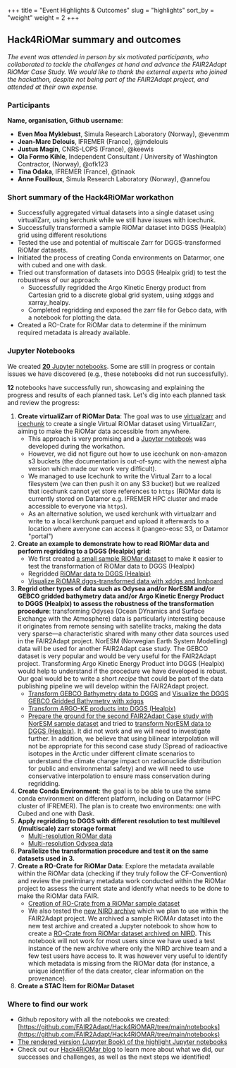 +++
title = "Event Highlights & Outcomes"
slug = "highlights"
sort_by = "weight"
weight = 2
+++

## Hack4RiOMar summary and outcomes

*The event was attended in person by six motivated participants, who collaborated to tackle the challenges at hand and advance the FAIR2Adapt RiOMar Case Study. We would like to thank the external experts who joined the hackathon, despite not being part of the FAIR2Adapt project, and attended at their own expense.*

### Participants

**Name, organisation, Github username**:
- **Even Moa Myklebust**, Simula Research Laboratory (Norway), @evenmm 
- **Jean-Marc Delouis**, IFREMER (France), @jmdelouis
- **Justus Magin**, CNRS-LOPS (France), @keewis
- **Ola Formo Kihle**, Independent Consultant / University of Washington Contractor, (Norway), @ofk123
- **Tina Odaka**, IFREMER (France), @tinaok
- **Anne Fouilloux**, Simula Research Laboratory (Norway), @annefou

### Short summary of the Hack4RiOMar workathon

- Successfully aggregated virtual datasets into a single dataset using virtualiZarr, using kerchunk while we still have issues with icechunk.
- Successfully transformed a sample RiOMar dataset into DGSS (Healpix) grid using different resolutions
- Tested the use and potential of multiscale Zarr for DGGS-transformed RiOMar datasets.
- Initiated the process of creating Conda environments on Datarmor, one with cubed and one with dask.
- Tried out transformation of datasets into DGGS (Healpix grid) to test the robustness of our approach:
     - Successfully regridded the Argo Kinetic Energy product from Cartesian grid to a discrete global grid system, using xdggs and xarray_healpy.
     - Completed regridding and exposed the zarr file for Gebco data, with a notebook for plotting the data.
- Created a RO-Crate for RiOMar data to determine if the minimum required metadata is already available.


### Jupyter Notebooks

We created [**20** Jupyter notebooks](https://github.com/FAIR2Adapt/Hack4RiOMAR/tree/main/notebooks). Some are still in progress or contain issues we have discovered (e.g., these notebooks did not run successfully). 

**12** notebooks have successfully run, showcasing and explaining the progress and results of each planned task. Let's dig into each planned task and review the progress:

1. **Create virtualiZarr of RiOMar Data**: The goal was to use [virtualzarr](http://virtualizarr.readthedocs.io) and [icechunk](http://icechunk.io) to create a single Virtual RiOMar dataset using VirtualiZarr, aiming to make the RiOMar data accessible from anywhere. 
   - This approach is very promising and a [Jupyter notebook](https://fair2adapt.github.io/Hack4RiOMAR/notebooks/virtualizarr_riomar_icechunk.html) was developed during the workathon. 
   - However, we did not figure out how to use icechunk on non-amazon s3 buckets (the documentation is out-of-sync with the newest alpha version which made our work very difficult). 
   - We managed to use Icechunk to write the Virtual Zarr to a local filesystem (we can then push it on any S3 bucket) but we realized that icechunk cannot yet store references to `https` (RiOMar data is currently stored on Datamor e.g. IFREMER HPC cluster and made accessible to everyone via `https`).
   - As an alternative solution, we used kerchunk with virtualzarr and write to a local kerchunk parquet and upload it afterwards to a location where averyone can access it (pangeo-eosc S3, or Datamor "portal")
2. **Create an example to demonstrate how to read RiOMar data and perform regridding to a DGGS (Healpix) grid**:
   - We first created [a small sample RiOMar dataset](https://fair2adapt.github.io/Hack4RiOMAR/notebooks/pangeo-riomar_resize_datarmor.html) to make it easier to test the transformation of RiOMar data to DGGS (Healpix)
   - Regridded [RiOMar data to DGGS (Healpix)](https://fair2adapt.github.io/Hack4RiOMAR/notebooks/pangeo-riomar.html)
   - [Visualize RiOMAR dggs-transformed data with xddgs and lonboard](https://fair2adapt.github.io/Hack4RiOMAR/notebooks/visualize-riomar.html)
3. **Regrid other types of data such as Odysea and/or NorESM and/or GEBCO gridded bathymetry data and/or Argo Kinetic Energy Product to DGGS (Healpix) to assess the robustness of the transformation procedure**: transforming Odysea (Ocean DYnamics and Surface Exchange with the Atmosphere) data is particularly interesting because it originates from remote sensing with satellite tracks, making the data very sparse—a characteristic shared with many other data sources used in the FAIR2Adapt project. NorESM (Norwegian Earth System Modelling) data will be used for another FAIR2Adapt case study. The GEBCO dataset is very popular and would be very useful for the FAIR2Adapt project. Transforming Argo Kinetic Energy Product into DGGS (Healpix) would help to understand if the procedure we have developed is robust. Our goal would be to write a short *recipe* that could be part of the data publishing pipeline we will develop within the FAIR2Adapt project.
   - [Transform GEBCO Bathymetry data to DGGS](https://fair2adapt.github.io/Hack4RiOMAR/notebooks/GEBCO_HEALPIX.html) and [Visualize the DGGS GEBCO Gridded Bathymetry with xdggs](https://fair2adapt.github.io/Hack4RiOMAR/notebooks/gebco_plots.html)
   - [Transform ARGO-KE products into DGGS (Healpix)](https://fair2adapt.github.io/Hack4RiOMAR/notebooks/pangeo-argo-KE-regridding.html)
   - [Prepare the ground for the second FAIR2Adapt Case study with NorESM sample dataset](https://fair2adapt.github.io/Hack4RiOMAR/notebooks/NorESM-CS1.html) and tried to [transform NorESM data to DGGS (Healpix)](https://fair2adapt.github.io/Hack4RiOMAR/notebooks/NorESM-regridding.html). It did not work and we will need to investigate further. In addition, we believe that using bilinear interpolation will not be appropriate for this second case study (Spread of radioactive isotopes in the Arctic under different climate scenarios to understand the climate change impact on radionuclide distribution for public and environmental safety) and we will need to use conservative interpolation to ensure mass conservation during regridding.
4. **Create Conda Environment**: the goal is to be able to use the same conda environment on different platform, including on Datarmor (HPC cluster of IFREMER). The plan is to create two environments: one with Cubed and one with Dask.
5. **Apply regridding to DGGS with different resolution to test multilevel (/multiscale) zarr storage format**
   - [Multi-resolution RiOMar data](https://fair2adapt.github.io/Hack4RiOMAR/notebooks/riomar_plots-datatree_multiresoplot.html)
   - [Multi-resolution Odysea data](https://github.com/FAIR2Adapt/Hack4RiOMAR/blob/main/notebooks/odyssea_plots-datatree_multiresoplot_works1.ipynb)
6. **Parallelize the transformation procedure and test it on the same datasets used in 3.**
7. **Create a RO-Crate for RiOMar Data**: Explore the metadata available within the RiOMar data (checking if they truly follow the CF-Convention) and review the preliminary metadata work conducted within the RiOMar project to assess the current state and identify what needs to be done to make the RiOMar data FAIR. 
   - [Creation of RO-Crate from a RiOMar sample dataset](https://fair2adapt.github.io/Hack4RiOMAR/notebooks/Riomar_RO.html)
   - We also tested the [new NIRD archive](https://www.sigma2.no/news/2024/enhancing-data-accessibility-our-next-generation-nird-research-data-archive) which we plan to use within the FAIR2Adapt project. We archived a sample RiOMAr dataset into the new test archive and created a Jupyter notebook to show how to create a [RO-Crate from RiOMar dataset archived on NIRD](https://fair2adapt.github.io/Hack4RiOMAR/notebooks/NIRD_riomar_RO.html). This notebook will not work for most users since we have used a test instance of the new archive where only the NIRD archive team and a few test users have access to. It was however very useful to identify which metadata is missing from the RiOMar data (for instance, a unique identifier of the data creator, clear information on the provenance).
8. **Create a STAC Item for RiOMar Dataset**


### Where to find our work

- Github repository with all the notebooks we created: [https://github.com/FAIR2Adapt/Hack4RiOMAR/tree/main/notebooks](https://github.com/FAIR2Adapt/Hack4RiOMAR/tree/main/notebooks)
- [The rendered version (Jupyter Book) of the highlight Jupyter notebooks](notebooks/index.html)
- Check out our [Hack4RiOMar blog](fair2adapt.github.io/Hack4RiOMAR/) to learn more about what we did, our successes and challenges, as well as the next steps we identified!

